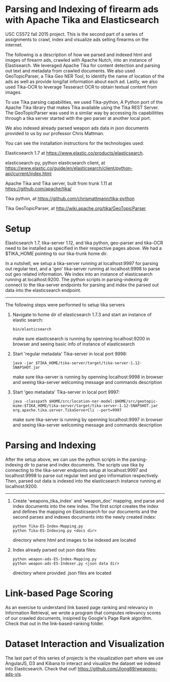 Parsing and Indexing of firearm ads with Apache Tika and Elasticsearch
======================================================================

USC CS572 fall 2015 project. This is the second part of a series of assignments to crawl, index and visualize ads selling firearms on the internet. 

The following is a description of how we parsed and indexed html and images of firearm ads, crawled with Apache Nutch, into an instance of Elastisearch. We leveraged Apache Tika
for content detection and parsing out text and metadata from crawled documents. We also used GeoTopicParser, a Tika Geo NER Tool, to 
identify the name of location of the ads as well as provide long/lat information about each ad. Lastly, we also used Tika-OCR to leverage
Tesseract OCR to obtain textual content from images. 

To use Tika parsing capabilities, we used Tika-python, A Python port of the Apache Tika library that makes Tika available using the Tika REST Server.
The GeoTopicParser was used in a similar way by accessing its capabilitites through a tika server started with the geo parser at another 
local port.

We also indexed already parsed weapon ads data in json documents provided to us by our professor Chris Mattman.

You can see the installation instructions for the technologies used:

Elasticsearch 1.7 at https://www.elastic.co/products/elasticsearch.

elasticsearch-py, python elasticsearch client, at https://www.elastic.co/guide/en/elasticsearch/client/python-api/current/index.html

Apache Tika and Tika server, built from trunk 1.11 at https://github.com/apache/tika/

Tika python, at https://github.com/chrismattmann/tika-python

Tika GeoTopicParser, at http://wiki.apache.org/tika/GeoTopicParser

Setup
=====

Elasticsearch 1.7, tika-server 1.12, and tika python, geo-parser and tika-OCR need to be installed as specified in their respective pages above.
We had a $TIKA_HOME pointing to our tika-trunk home dir. 

In a nutshell, we setup a tika-server running at localhost:9997 for parsing out regular text, and a 'geo' tika-server running at localhost:9998 to
parse out geo related information. We index into an instance of elasticsearch running at localhost:9200. The python scripts in parsing-indexing dir connect to the
tika-server endpoints for parsing and index the parsed out data into the elasticsearch endpoint.

-------------------------------------------------------------------------------------------------------------------------------------------------------

The following steps were performed to setup tika servers  

1. Navigate to home dir of elasticsearch 1.7.3 and start an instance of elastic search:

	`bin/elasticsearch`

	make sure elasticsearch is running by openning localhost:9200 in browser and seeing basic info of instance of elasticsearch

2. Start 'regular metadata' Tika-server in local port 9998:

	`java -jar $TIKA_HOME/tika-server/target/tika-server-1.12-SNAPSHOT.jar`

	make sure tika-server is running by openning localhost:9998 in browser and seeing tika-server welcoming message and commands description

3. Start 'geo metadata' Tika-server in local port 9997:
	```
	java -classpath $HOME/src/location-ner-model:$HOME/src/geotopic-mime:$TIKA_HOME/tika-server/target/tika-server-1.12-SNAPSHOT.jar  org.apache.tika.server.TikaServerCli --port=9997
	```

	make sure tika-server is running by openning localhost:9997 in browser and seeing tika-server welcoming message and commands description

Parsing and Indexing
====================

After the setup above, we can use the python scripts in the parsing-indexing dir to parse and index documents. The scripts use tika by connecting to the
tika-server endpoints setup at localhost:9997 and localhost:9998 to parse out regular text and geo information respectively. Then, parsed out
data is indexed into the elasticsearch instance running at localhost:9200.

-------------------------------------------------------------------------------------------------------------------------------------------------------

1. 	Create 'weapons_tika_index' and 'weapon_doc' mapping, and parse and index documents into the new index. The first script creates 	the index and defines the mapping on Elasticsearch for our documents and the second parses and indexes documents into the newly created index:

	
	```
	python Tika-ES-Index-Mapping.py
	python Tika-ES-Indexing.py <docs dir>
	```
	
	<docs dir> directory where html and images to be indexed are located

3. Index already parsed out json data files:
	
	
	```
	python weapon-ads-ES-Index-Mapping.py
	python weapon-ads-ES-Indexer.py <json data dir>
	```
	
	<json data dir> directory where provided .json files are located


Link-based Page Scoring
=======================
As an exercise to understand link based page ranking and relevancy in Information Retrieval, we wrote a program that computes relevancy
scores of our crawled documents, insipired by Google's Page Rank algorithm. Check that out in the link-based-ranking folder.

Dataset Interaction and Visualization
=====================================

The last part of this series of projects is the visualization part where we use AngularJS, D3 and Kibana to interact and visualize the dataset we indexed into Elasticsearch. Check that out! https://github.com/Jlong89/weapons-ads-vis.








	

